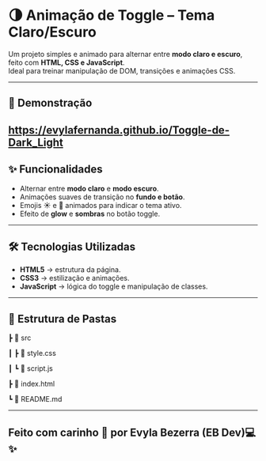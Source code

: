 # 🌗 Animação de Toggle – Tema Claro/Escuro  

Um projeto simples e animado para alternar entre **modo claro e escuro**, feito com **HTML, CSS e JavaScript**.  
Ideal para treinar manipulação de DOM, transições e animações CSS.  

---
## 🚀 Demonstração   
https://evylafernanda.github.io/Toggle-de-Dark_Light
---

## ✨ Funcionalidades
- Alternar entre **modo claro** e **modo escuro**.  
- Animações suaves de transição no **fundo e botão**.  
- Emojis ☀️ e 🌙 animados para indicar o tema ativo.  
- Efeito de **glow** e **sombras** no botão toggle.  

---

## 🛠️ Tecnologias Utilizadas
- **HTML5** → estrutura da página.  
- **CSS3** → estilização e animações.  
- **JavaScript** → lógica do toggle e manipulação de classes.  

---

## 📂 Estrutura de Pastas
┣ 📂 src

┃ ┣ 📜 style.css

┃ ┗ 📜 script.js

┣ 📜 index.html

┗ 📜 README.md

---

## Feito com carinho 💜 por Evyla Bezerra (EB Dev)💻✨
